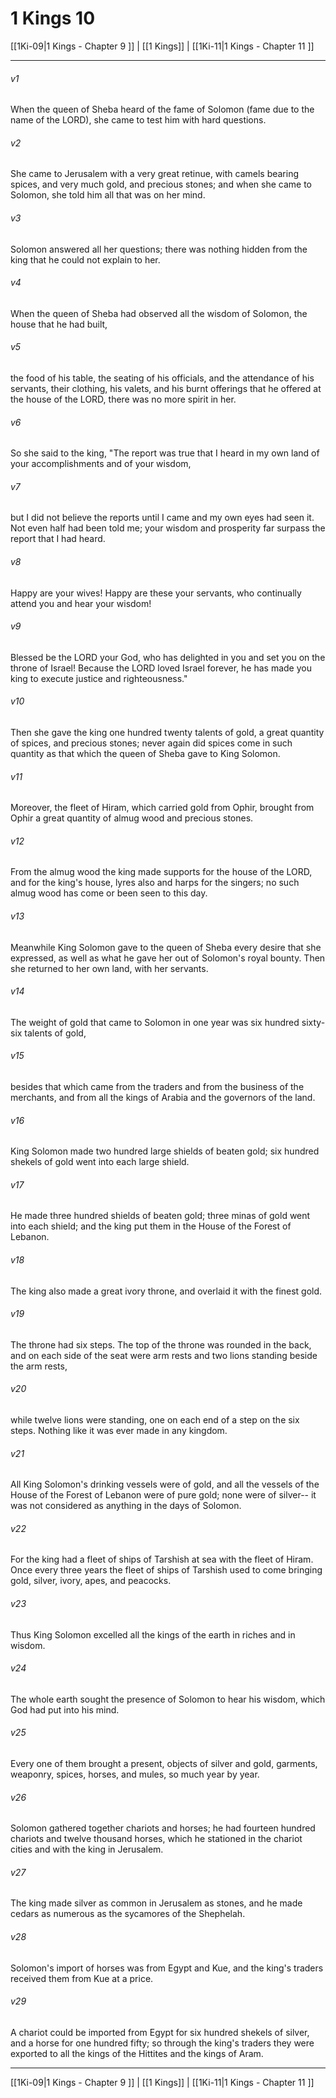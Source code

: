 # 1 Kings 10

[[1Ki-09|1 Kings - Chapter 9 ]] | [[1 Kings]] | [[1Ki-11|1 Kings - Chapter 11 ]]
***

###### v1
When the queen of Sheba heard of the fame of Solomon (fame due to the name of the LORD), she came to test him with hard questions.
###### v2
She came to Jerusalem with a very great retinue, with camels bearing spices, and very much gold, and precious stones; and when she came to Solomon, she told him all that was on her mind.
###### v3
Solomon answered all her questions; there was nothing hidden from the king that he could not explain to her.
###### v4
When the queen of Sheba had observed all the wisdom of Solomon, the house that he had built,
###### v5
the food of his table, the seating of his officials, and the attendance of his servants, their clothing, his valets, and his burnt offerings that he offered at the house of the LORD, there was no more spirit in her.
###### v6
So she said to the king, "The report was true that I heard in my own land of your accomplishments and of your wisdom,
###### v7
but I did not believe the reports until I came and my own eyes had seen it. Not even half had been told me; your wisdom and prosperity far surpass the report that I had heard.
###### v8
Happy are your wives! Happy are these your servants, who continually attend you and hear your wisdom!
###### v9
Blessed be the LORD your God, who has delighted in you and set you on the throne of Israel! Because the LORD loved Israel forever, he has made you king to execute justice and righteousness."
###### v10
Then she gave the king one hundred twenty talents of gold, a great quantity of spices, and precious stones; never again did spices come in such quantity as that which the queen of Sheba gave to King Solomon.
###### v11
Moreover, the fleet of Hiram, which carried gold from Ophir, brought from Ophir a great quantity of almug wood and precious stones.
###### v12
From the almug wood the king made supports for the house of the LORD, and for the king's house, lyres also and harps for the singers; no such almug wood has come or been seen to this day.
###### v13
Meanwhile King Solomon gave to the queen of Sheba every desire that she expressed, as well as what he gave her out of Solomon's royal bounty. Then she returned to her own land, with her servants.
###### v14
The weight of gold that came to Solomon in one year was six hundred sixty-six talents of gold,
###### v15
besides that which came from the traders and from the business of the merchants, and from all the kings of Arabia and the governors of the land.
###### v16
King Solomon made two hundred large shields of beaten gold; six hundred shekels of gold went into each large shield.
###### v17
He made three hundred shields of beaten gold; three minas of gold went into each shield; and the king put them in the House of the Forest of Lebanon.
###### v18
The king also made a great ivory throne, and overlaid it with the finest gold.
###### v19
The throne had six steps. The top of the throne was rounded in the back, and on each side of the seat were arm rests and two lions standing beside the arm rests,
###### v20
while twelve lions were standing, one on each end of a step on the six steps. Nothing like it was ever made in any kingdom.
###### v21
All King Solomon's drinking vessels were of gold, and all the vessels of the House of the Forest of Lebanon were of pure gold; none were of silver-- it was not considered as anything in the days of Solomon.
###### v22
For the king had a fleet of ships of Tarshish at sea with the fleet of Hiram. Once every three years the fleet of ships of Tarshish used to come bringing gold, silver, ivory, apes, and peacocks.
###### v23
Thus King Solomon excelled all the kings of the earth in riches and in wisdom.
###### v24
The whole earth sought the presence of Solomon to hear his wisdom, which God had put into his mind.
###### v25
Every one of them brought a present, objects of silver and gold, garments, weaponry, spices, horses, and mules, so much year by year.
###### v26
Solomon gathered together chariots and horses; he had fourteen hundred chariots and twelve thousand horses, which he stationed in the chariot cities and with the king in Jerusalem.
###### v27
The king made silver as common in Jerusalem as stones, and he made cedars as numerous as the sycamores of the Shephelah.
###### v28
Solomon's import of horses was from Egypt and Kue, and the king's traders received them from Kue at a price.
###### v29
A chariot could be imported from Egypt for six hundred shekels of silver, and a horse for one hundred fifty; so through the king's traders they were exported to all the kings of the Hittites and the kings of Aram.

***

[[1Ki-09|1 Kings - Chapter 9 ]] | [[1 Kings]] | [[1Ki-11|1 Kings - Chapter 11 ]]
